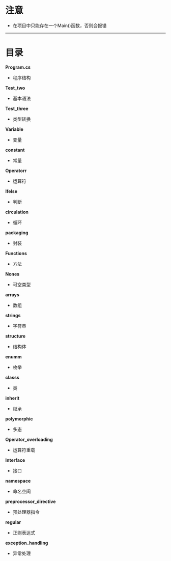 # 注意
- 在项目中只能存在一个Main()函数，否则会报错

---
# 目录

**Program.cs**
- 程序结构

**Test_two**
- 基本语法

**Test_three**
- 类型转换

**Variable**
- 变量

**constant**
- 常量

**Operatorr**
- 运算符

**Ifelse**
- 判断

**circulation**
- 循环

**packaging**
- 封装

**Functions**
- 方法

**Nones**
- 可空类型

**arrays**
- 数组

**strings**
- 字符串

**structure**
- 结构体

**enumm**
- 枚举

**classs**
- 类

**inherit**
- 继承

**polymorphic**
- 多态

**Operator_overloading**
- 运算符重载

**Interface**
- 接口

**namespace**
- 命名空间

**preprocessor_directive**
- 预处理器指令

**regular**
- 正则表达式

**exception_handling**
- 异常处理

